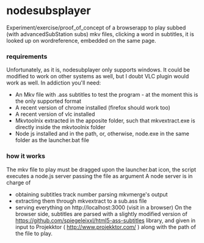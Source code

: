 # nodesubsplayer #
Experiment/exercise/proof_of_concept of a browserapp to play subbed (with advancedSubStation subs) mkv files, clicking a word in subtitles, it is looked up on wordreference, embedded on the same page.

### requirements ###
Unfortunately, as it is, nodesubplayer only supports windows. It could be modified to work on other systems as well, but I doubt VLC plugin would work as well. In addiction you'll need:
* An Mkv file with .ass subtitles to test the program - at the moment this is the only supported format
* A recent version of chrome installed (firefox should work too)
* A recent version of vlc installed
* Mkvtoolnix extracted in the apposite folder, such that mkvextract.exe is directly inside the mkvtoolnix folder
* Node js installed and in the path, or, otherwise, node.exe in the same folder as the launcher.bat file

### how it works ###
The mkv file to play must be dragged upon the launcher.bat icon, the script executes a node.js server passing the file as argument
A node server is in charge of
* obtaining subtitles track number parsing mkvmerge's output
* extracting them through mkvextract to a sub.ass file
* serving everything on http://localhost:3000 (visit in a browser)
On the browser side, subtitles are parsed with a slightly modified version of https://github.com/spiegeleixxl/html5-ass-subtitles library, and given in input to Projekktor ( http://www.projekktor.com/ ) along with the path of the file to play.